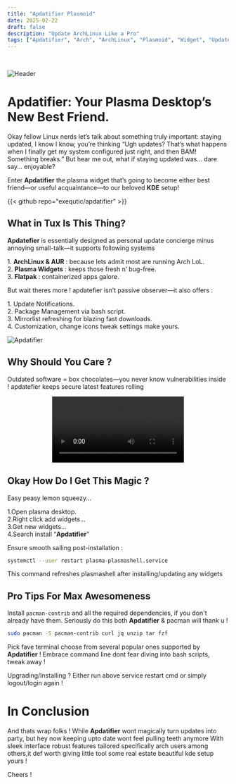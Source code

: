 ```yaml
---
title: "Apdatifier Plasmoid"
date: 2025-02-22
draft: false
description: "Update ArchLinux Like a Pro"
tags: ["Apdatifier", "Arch", "ArchLinux", "Plasmoid", "Widget", "Update", "Updates", "Linux"]
---
```

<br />

![Header](https://i.imgur.com/BFrI7wf.png)

# Apdatifier: Your Plasma Desktop’s New Best Friend.

Okay fellow Linux nerds let’s talk about something truly important: staying updated, I know I know, you’re thinking “Ugh updates? That’s what happens when I finally get my system configured just right, and then BAM! Something breaks.” But hear me out, what if staying updated was… dare say… enjoyable?

Enter **Apdatifier** the plasma widget that’s going to become either best friend—or useful acquaintance—to our beloved **KDE** setup!

{{< github repo="exequtic/apdatifier" >}}

## What in Tux Is This Thing?

**Apdatefier** is essentially designed as personal update concierge minus annoying small-talk—it supports following systems

1\. **ArchLinux & AUR** : because lets admit most are running Arch LoL.<br>
2\. **Plasma Widgets** : keeps those fresh n’ bug-free.<br>
3\. **Flatpak** : containerized apps galore.

But wait theres more ! apdatefier isn’t passive observer—it also offers :

1\. Update Notifications.<br>
2\. Package Management via bash script.<br>
3\. Mirrorlist refreshing for blazing fast downloads.<br>
4\. Customization, change icons tweak settings make yours.

![Apdatifier](https://i.imgur.com/U3958eZ.png)

## Why Should You Care ?

Outdated software = box chocolates—you never know vulnerabilities inside ! apdatefier keeps secure latest features rolling 

<div align="center">
<video src="https://repos.xerolinux.xyz/files/Apdatifier.mp4" controls></video>
</div>

## Okay How Do I Get This Magic ?

Easy peasy lemon squeezy...

1.Open plasma desktop.<br>
2.Right click add widgets…<br>
3.Get new widgets…<br>
4.Search install “**Apdatifier**”

Ensure smooth sailing post-installation :

```Bash
systemctl --user restart plasma-plasmashell.service
```

This command refreshes plasmashell after installing/updating any widgets

## Pro Tips For Max Awesomeness 

Install `pacman-contrib` and all the required dependencies, if you don't already have them. Seriously do this both **Apdatifier** & pacman will thank u !

```Bash
sudo pacman -S pacman-contrib curl jq unzip tar fzf
```

Pick fave terminal choose from several popular ones supported by **Apdatifier** ! Embrace command line dont fear diving into bash scripts, tweak away !

Upgrading/Installing ? Either run above service restart cmd or simply logout/login again !

# In Conclusion

And thats wrap folks ! While **Apdatifier** wont magically turn updates into party, but hey now keeping upto date wont feel pulling teeth anymore With sleek interface robust features tailored specifically arch users among others,it def worth giving little tool some real estate beautiful kde setup yours !

Cheers !
